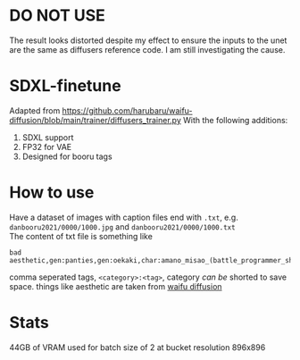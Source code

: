 # DO NOT USE
The result looks distorted despite my effect to ensure the inputs to the unet are the same as diffusers reference code. I am still investigating the cause. 
# SDXL-finetune
Adapted from https://github.com/harubaru/waifu-diffusion/blob/main/trainer/diffusers_trainer.py
With the following additions:
1. SDXL support
2. FP32 for VAE
3. Designed for booru tags

# How to use
Have a dataset of images with caption files end with `.txt`, e.g. `danbooru2021/0000/1000.jpg` and `danbooru2021/0000/1000.txt` \
The content of txt file is something like
```
bad aesthetic,gen:panties,gen:oekaki,char:amano_misao_(battle_programmer_shirase),art:haganemaru_kennosuke,meta:lowres,gen:open_mouth,gen:panty_pull,gen:white_panties,gen:school_uniform,gen:1girl,copy:battle_programmer_shirase,gen:underwear,gen:blush,gen:jaggy_line,gen:long_hair,gen:solo
```
comma seperated tags, `<category>:<tag>`, category <i>can be</i> shorted to save space.
things like aesthetic are taken from [waifu diffusion](https://saltacc.notion.site/WD-1-5-Beta-3-Release-Notes-1e35a0ed1bb24c5b93ec79c45c217f63)

# Stats
44GB of VRAM used for batch size of 2 at bucket resolution 896x896
